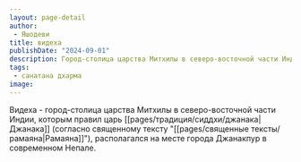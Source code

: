 ```yaml
---
layout: page-detail
author:
 - Яшодеви
title: видеха
publishDate: "2024-09-01"
description: Город-столица царства Митхилы в северо-восточной части Индии, которым правил царь Джанака (согласно священному тексту Рамаяна), располагался на месте города Джанакпур в современном Непале.
tags:
 - санатана дхарма
image: 
---
```

Видеха - город-столица царства Митхилы в северо-восточной части Индии, которым правил царь [[pages/традиция/сиддхи/джанака|Джанака]] (согласно священному тексту "[[pages/священные тексты/рамаяна|Рамаяна]]"), располагался на месте города Джанакпур в современном Непале.

